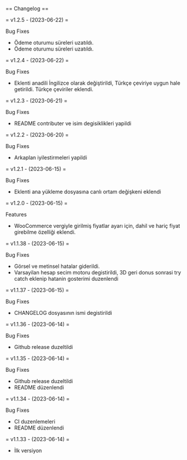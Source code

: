 == Changelog ==

= v1.2.5 - (2023-06-22) =


Bug Fixes

* Ödeme oturumu süreleri uzatıldı.
* Ödeme oturumu süreleri uzatıldı.

= v1.2.4 - (2023-06-22) =


Bug Fixes

* Eklenti anadili İngilizce olarak değiştirildi, Türkçe çeviriye uygun hale getirildi. Türkçe çeviriler eklendi.

= v1.2.3 - (2023-06-21) =


Bug Fixes

* README contributer ve isim degisiklikleri yapildi

= v1.2.2 - (2023-06-20) =


Bug Fixes

* Arkaplan iyilestirmeleri yapildi

= v1.2.1 - (2023-06-15) =


Bug Fixes

* Eklenti ana yükleme dosyasına canlı ortam değişkeni eklendi

= v1.2.0 - (2023-06-15) =


Features

* WooCommerce vergiyle girilmiş fiyatlar ayarı için, dahil ve hariç fiyat girebilme özelliği eklendi.

= v1.1.38 - (2023-06-15) =


Bug Fixes

* Görsel ve metinsel hatalar giderildi.
* Varsayilan hesap secim motoru degistirildi, 3D geri donus sonrasi try catch eklenip hatanin gosterimi duzenlendi

= v1.1.37 - (2023-06-15) =


Bug Fixes

* CHANGELOG dosyasının ismi degistirildi

= v1.1.36 - (2023-06-14) =


Bug Fixes

* Github release duzeltildi

= v1.1.35 - (2023-06-14) =


Bug Fixes

* Github release duzeltildi
* README düzenlendi

= v1.1.34 - (2023-06-14) =


Bug Fixes

* CI duzenlemeleri
* README düzenlendi

= v1.1.33 - (2023-06-14) =

* İlk versiyon
